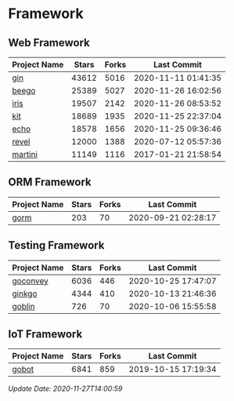 # Framework

## Web Framework
| Project Name | Stars | Forks | Last Commit |
| ------------ | ----- | ----- | ----------- |
| [gin](https://github.com/gin-gonic/gin) | 43612 | 5016 | 2020-11-11 01:41:35 |
| [beego](https://github.com/astaxie/beego) | 25389 | 5027 | 2020-11-26 16:02:56 |
| [iris](https://github.com/kataras/iris) | 19507 | 2142 | 2020-11-26 08:53:52 |
| [kit](https://github.com/go-kit/kit) | 18689 | 1935 | 2020-11-25 22:37:04 |
| [echo](https://github.com/labstack/echo) | 18578 | 1656 | 2020-11-25 09:36:46 |
| [revel](https://github.com/revel/revel) | 12000 | 1388 | 2020-07-12 05:57:36 |
| [martini](https://github.com/go-martini/martini) | 11149 | 1116 | 2017-01-21 21:58:54 |

## ORM Framework
| Project Name | Stars | Forks | Last Commit |
| ------------ | ----- | ----- | ----------- |
| [gorm](https://github.com/jinzhu/gorm) | 203 | 70 | 2020-09-21 02:28:17 |

## Testing Framework
| Project Name | Stars | Forks | Last Commit |
| ------------ | ----- | ----- | ----------- |
| [goconvey](https://github.com/smartystreets/goconvey) | 6036 | 446 | 2020-10-25 17:47:07 |
| [ginkgo](https://github.com/onsi/ginkgo) | 4344 | 410 | 2020-10-13 21:46:36 |
| [goblin](https://github.com/franela/goblin) | 726 | 70 | 2020-10-06 15:55:58 |

## IoT Framework
| Project Name | Stars | Forks | Last Commit |
| ------------ | ----- | ----- | ----------- |
| [gobot](https://github.com/hybridgroup/gobot) | 6841 | 859 | 2019-10-15 17:19:34 |

*Update Date: 2020-11-27T14:00:59*